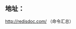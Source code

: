 
地址：
--------------
http://redisdoc.com/ （命令汇总）  
  








  
   
 





  




  













































